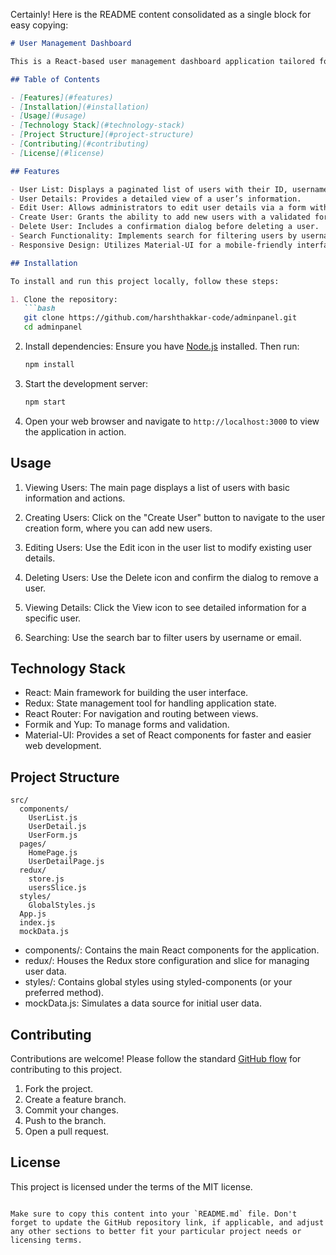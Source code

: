 Certainly! Here is the README content consolidated as a single block for easy copying:

```markdown
# User Management Dashboard

This is a React-based user management dashboard application tailored for an admin panel. The application allows administrators to view, create, update, and delete user accounts. It features pagination, form validation, and a responsive design using Material-UI components.

## Table of Contents

- [Features](#features)
- [Installation](#installation)
- [Usage](#usage)
- [Technology Stack](#technology-stack)
- [Project Structure](#project-structure)
- [Contributing](#contributing)
- [License](#license)

## Features

- User List: Displays a paginated list of users with their ID, username, email, and role.
- User Details: Provides a detailed view of a user’s information.
- Edit User: Allows administrators to edit user details via a form with validation.
- Create User: Grants the ability to add new users with a validated form.
- Delete User: Includes a confirmation dialog before deleting a user.
- Search Functionality: Implements search for filtering users by username or email.
- Responsive Design: Utilizes Material-UI for a mobile-friendly interface.

## Installation

To install and run this project locally, follow these steps:

1. Clone the repository:
   ```bash
   git clone https://github.com/harshthakkar-code/adminpanel.git
   cd adminpanel
   ```

2. Install dependencies:
   Ensure you have [Node.js](https://nodejs.org/) installed. Then run:
   ```bash
   npm install
   ```

3. Start the development server:
   ```bash
   npm start
   ```

4. Open your web browser and navigate to `http://localhost:3000` to view the application in action.

## Usage

1. Viewing Users: The main page displays a list of users with basic information and actions.

2. Creating Users: Click on the "Create User" button to navigate to the user creation form, where you can add new users.

3. Editing Users: Use the Edit icon in the user list to modify existing user details.

4. Deleting Users: Use the Delete icon and confirm the dialog to remove a user.

5. Viewing Details: Click the View icon to see detailed information for a specific user.

6. Searching: Use the search bar to filter users by username or email.

## Technology Stack

- React: Main framework for building the user interface.
- Redux: State management tool for handling application state.
- React Router: For navigation and routing between views.
- Formik and Yup: To manage forms and validation.
- Material-UI: Provides a set of React components for faster and easier web development.

## Project Structure

```
src/
  components/
    UserList.js
    UserDetail.js
    UserForm.js
  pages/
    HomePage.js
    UserDetailPage.js
  redux/
    store.js
    usersSlice.js
  styles/
    GlobalStyles.js
  App.js
  index.js
  mockData.js
```

- components/: Contains the main React components for the application.
- redux/: Houses the Redux store configuration and slice for managing user data.
- styles/: Contains global styles using styled-components (or your preferred method).
- mockData.js: Simulates a data source for initial user data.

## Contributing

Contributions are welcome! Please follow the standard [GitHub flow](https://guides.github.com/introduction/flow/) for contributing to this project.

1. Fork the project.
2. Create a feature branch.
3. Commit your changes.
4. Push to the branch.
5. Open a pull request.

## License

This project is licensed under the terms of the MIT license.
```

Make sure to copy this content into your `README.md` file. Don't forget to update the GitHub repository link, if applicable, and adjust any other sections to better fit your particular project needs or licensing terms.